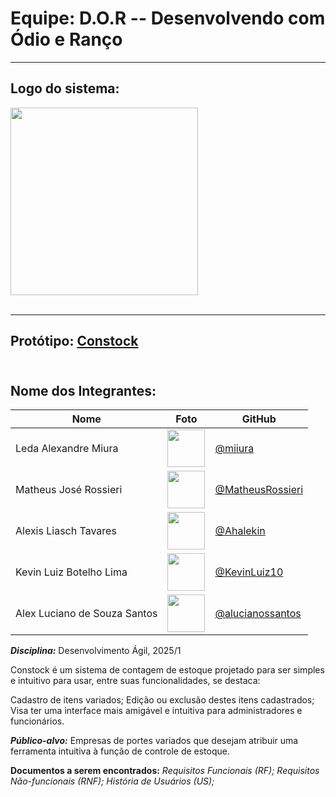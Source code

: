 # Equipe: D.O.R -- Desenvolvendo com Ódio e Ranço
---
## Logo do sistema:
 <div align="left"><img src="https://i.postimg.cc/zvnjk3zv/Whats-App-Image-2025-05-27-at-8-44-27-PM.jpg" width="300"/></div> 
 <br>

---

## Protótipo: <a href="https://ahalekin.github.io/Desenvolvimento_Agil/">Constock</a><br><br>

## Nome dos Integrantes:
| Nome             | Foto                      | GitHub                                             |
| ---------------- | ------------------------- | -------------------------------------------------- |
| Leda Alexandre Miura  |  <div align="center"><img src="https://media.licdn.com/dms/image/v2/D4D03AQHP8RrWR2UvPg/profile-displayphoto-shrink_100_100/profile-displayphoto-shrink_100_100/0/1693867401851?e=1753920000&v=beta&t=U3VXCWnBEpYatiCiUPOUYH9Go2J-k0dHH5PyB-Z0F5o" width="60"/></div>                   | [@miiura](https://github.com/miiura)       |
| Matheus José Rossieri |  <div align="center"><img src="https://media.licdn.com/dms/image/v2/D4D03AQGl8Cpb1EC21w/profile-displayphoto-shrink_200_200/profile-displayphoto-shrink_200_200/0/1696288697873?e=1753920000&v=beta&t=6CzfB0cT5f-ALfEez1rM6QzoxCvr9h-K1FbrvdCGm_I" width="60"/></div>  | [@MatheusRossieri](https://github.com/MatheusRossieri)             |
| Alexis Liasch Tavares | <div align="center"><img src="https://avatars.githubusercontent.com/u/118134379?v=4" width="60"/></div> | [@Ahalekin](https://github.com/Ahalekin)           |
| Kevin Luiz Botelho Lima | <div align="center"><img src="https://media.licdn.com/dms/image/v2/D4E03AQFIHvf6BPk1ww/profile-displayphoto-shrink_200_200/profile-displayphoto-shrink_200_200/0/1711394967164?e=1753920000&v=beta&t=esBMojzkzwLZwU7XHrSQv98hSzzw7qA3RsA1IS36gvg" width="60"/></div> | [@KevinLuiz10](https://github.com/KevinLuiz10)           |
| Alex Luciano de Souza Santos | <div align="center"><img src="https://media.licdn.com/dms/image/v2/D5603AQGEOaazDZRJvg/profile-displayphoto-shrink_200_200/profile-displayphoto-shrink_200_200/0/1709057723760?e=1754524800&v=beta&t=qKq9UiJZftSAao8ujqNzTH6QqaJgYbJfH4hVa6NksGI" width="60"/></div> | [@alucianossantos](https://github.com/alucianossantos)           |


***Disciplina:*** Desenvolvimento Ágil, 2025/1

Constock é um sistema de contagem de estoque projetado para ser simples e intuitivo para usar, entre suas funcionalidades, se destaca:

Cadastro de itens variados;
Edição ou exclusão destes itens cadastrados;
Visa ter uma interface mais amigável e intuitiva para administradores e funcionários.

***Público-alvo:*** Empresas de portes variados que desejam atribuir uma ferramenta intuitiva à função de controle de estoque.

**Documentos a serem encontrados:**
*Requisitos Funcionais (RF);*
*Requisitos Não-funcionais (RNF);*
*História de Usuários (US);*
